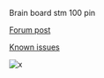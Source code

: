Brain board stm 100 pin

[Forum post](https://rusefi.com/forum/viewtopic.php?f=4&t=381)

[Known issues](known_issues.txt)

![x](images/assembled_brain_board_0_3.jpg)